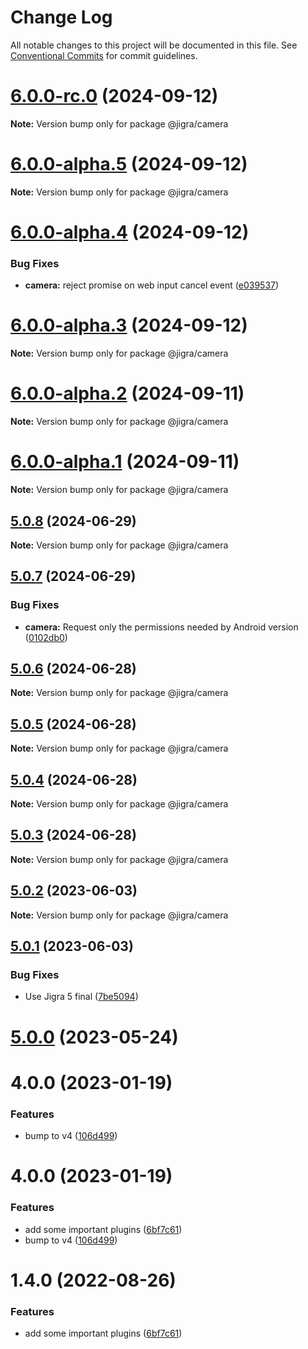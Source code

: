 # Change Log

All notable changes to this project will be documented in this file.
See [Conventional Commits](https://conventionalcommits.org) for commit guidelines.

# [6.0.0-rc.0](https://github.com/familyjs/jigra-plugins/compare/@jigra/camera@6.0.0-alpha.5...@jigra/camera@6.0.0-rc.0) (2024-09-12)

**Note:** Version bump only for package @jigra/camera

# [6.0.0-alpha.5](https://github.com/familyjs/jigra-plugins/compare/@jigra/camera@6.0.0-alpha.4...@jigra/camera@6.0.0-alpha.5) (2024-09-12)

**Note:** Version bump only for package @jigra/camera

# [6.0.0-alpha.4](https://github.com/familyjs/jigra-plugins/compare/@jigra/camera@6.0.0-alpha.3...@jigra/camera@6.0.0-alpha.4) (2024-09-12)

### Bug Fixes

- **camera:** reject promise on web input cancel event ([e039537](https://github.com/familyjs/jigra-plugins/commit/e039537da00d52122ff1f7bda42ed8c52fc96969))

# [6.0.0-alpha.3](https://github.com/familyjs/jigra-plugins/compare/@jigra/camera@6.0.0-alpha.2...@jigra/camera@6.0.0-alpha.3) (2024-09-12)

**Note:** Version bump only for package @jigra/camera

# [6.0.0-alpha.2](https://github.com/familyjs/jigra-plugins/compare/@jigra/camera@6.0.0-alpha.1...@jigra/camera@6.0.0-alpha.2) (2024-09-11)

**Note:** Version bump only for package @jigra/camera

# [6.0.0-alpha.1](https://github.com/familyjs/jigra-plugins/compare/@jigra/camera@5.0.8...@jigra/camera@6.0.0-alpha.1) (2024-09-11)

**Note:** Version bump only for package @jigra/camera

## [5.0.8](https://github.com/familyjs/jigra-plugins/compare/@jigra/camera@5.0.7...@jigra/camera@5.0.8) (2024-06-29)

**Note:** Version bump only for package @jigra/camera

## [5.0.7](https://github.com/familyjs/jigra-plugins/compare/@jigra/camera@5.0.6...@jigra/camera@5.0.7) (2024-06-29)

### Bug Fixes

- **camera:** Request only the permissions needed by Android version ([0102db0](https://github.com/familyjs/jigra-plugins/commit/0102db022367caeea2280663a50b28af927ee465))

## [5.0.6](https://github.com/familyjs/jigra-plugins/compare/@jigra/camera@5.0.5...@jigra/camera@5.0.6) (2024-06-28)

**Note:** Version bump only for package @jigra/camera

## [5.0.5](https://github.com/familyjs/jigra-plugins/compare/@jigra/camera@5.0.4...@jigra/camera@5.0.5) (2024-06-28)

**Note:** Version bump only for package @jigra/camera

## [5.0.4](https://github.com/familyjs/jigra-plugins/compare/@jigra/camera@5.0.3...@jigra/camera@5.0.4) (2024-06-28)

**Note:** Version bump only for package @jigra/camera

## [5.0.3](https://github.com/familyjs/jigra-plugins/compare/@jigra/camera@5.0.2...@jigra/camera@5.0.3) (2024-06-28)

**Note:** Version bump only for package @jigra/camera

## [5.0.2](https://github.com/familyjs/jigra-plugins/compare/@jigra/camera@5.0.1...@jigra/camera@5.0.2) (2023-06-03)

**Note:** Version bump only for package @jigra/camera

## [5.0.1](https://github.com/familyjs/jigra-plugins/compare/@jigra/camera@5.0.0...@jigra/camera@5.0.1) (2023-06-03)

### Bug Fixes

- Use Jigra 5 final ([7be5094](https://github.com/familyjs/jigra-plugins/commit/7be509425c5cc9f21b1f9e78794b2c6b76ca7702))

# [5.0.0](https://github.com/familyjs/jigra-plugins/compare/@jigra/camera@1.4.0...@jigra/camera@5.0.0) (2023-05-24)

# 4.0.0 (2023-01-19)

### Features

- bump to v4 ([106d499](https://github.com/familyjs/jigra-plugins/commit/106d49991e82a0505a82571530b73fcda020e7e4))

# 4.0.0 (2023-01-19)

### Features

- add some important plugins ([6bf7c61](https://github.com/navify/jigra-plugins/commit/6bf7c61ba5ad99cf0474cb2cc9599d0f8fedeb45))
- bump to v4 ([106d499](https://github.com/navify/jigra-plugins/commit/106d49991e82a0505a82571530b73fcda020e7e4))

# 1.4.0 (2022-08-26)

### Features

- add some important plugins ([6bf7c61](https://github.com/navify/jigra-plugins/commit/6bf7c61ba5ad99cf0474cb2cc9599d0f8fedeb45))
